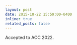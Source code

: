 ```yaml
---
layout: post
date: 2015-10-22 15:59:00-0400
inline: true
related_posts: false
---
```


Accepted to ACC 2022.

